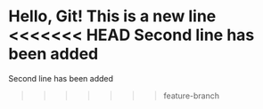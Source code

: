 Hello, Git!
This is a new line
<<<<<<< HEAD
Second line has been added
=======
Second line has been added
>>>>>>> feature-branch
